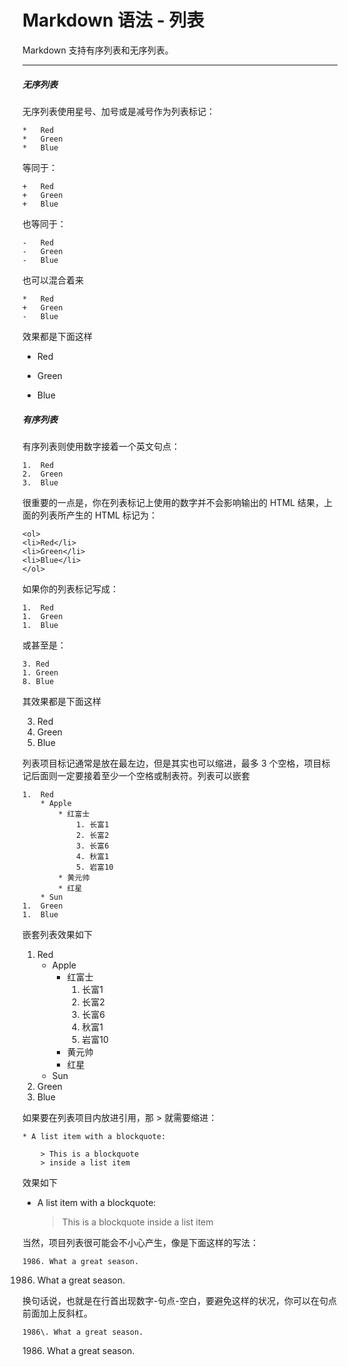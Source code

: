 # Markdown 语法 - 列表

Markdown 支持有序列表和无序列表。 

***

##### 无序列表

无序列表使用星号、加号或是减号作为列表标记：
```
*   Red
*   Green
*   Blue
```

等同于：
```
+   Red
+   Green
+   Blue
```

也等同于：
```
-   Red
-   Green
-   Blue
```

也可以混合着来
```
*   Red
+   Green
-   Blue
```
效果都是下面这样

*   Red
+   Green
-   Blue

##### 有序列表

有序列表则使用数字接着一个英文句点：

```
1.  Red
2.  Green
3.  Blue
```

很重要的一点是，你在列表标记上使用的数字并不会影响输出的 HTML 结果，上面的列表所产生的 HTML 标记为：

```
<ol>
<li>Red</li>
<li>Green</li>
<li>Blue</li>
</ol>
```
如果你的列表标记写成：
```
1.  Red
1.  Green
1.  Blue
```

或甚至是：
```
3. Red
1. Green
8. Blue
```
其效果都是下面这样

3. Red
1. Green
8. Blue


列表项目标记通常是放在最左边，但是其实也可以缩进，最多 3 个空格，项目标记后面则一定要接着至少一个空格或制表符。列表可以嵌套

```
1.  Red
    * Apple
        * 红富士
            1. 长富1
            2. 长富2
            3. 长富6
            4. 秋富1
            5. 岩富10
        * 黄元帅
        * 红星
    * Sun      
1.  Green
1.  Blue
```

嵌套列表效果如下

1.  Red
    * Apple
        * 红富士
            1. 长富1
            2. 长富2
            3. 长富6
            4. 秋富1
            5. 岩富10
        * 黄元帅
        * 红星
    * Sun      
1.  Green
1.  Blue

如果要在列表项目内放进引用，那 > 就需要缩进： 

```
* A list item with a blockquote:

    > This is a blockquote
    > inside a list item
```

效果如下
* A list item with a blockquote:

    > This is a blockquote
    > inside a list item

当然，项目列表很可能会不小心产生，像是下面这样的写法： 
```
1986. What a great season.
```
1986. What a great season.

换句话说，也就是在行首出现数字-句点-空白，要避免这样的状况，你可以在句点前面加上反斜杠。
```
1986\. What a great season.
```
1986\. What a great season.

